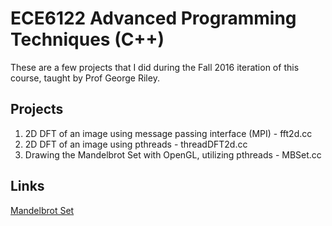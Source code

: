 # ECE6122 Advanced Programming Techniques (C++)

These are a few projects that I did during the Fall 2016 iteration of this course, taught by Prof George Riley.

## Projects
1. 2D DFT of an image using message passing interface (MPI) - fft2d.cc
2. 2D DFT of an image using pthreads - threadDFT2d.cc
3. Drawing the Mandelbrot Set with OpenGL, utilizing pthreads - MBSet.cc

## Links
[Mandelbrot Set](https://www.youtube.com/watch?v=JVzF5I_Xweo&t)